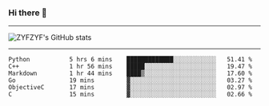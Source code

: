 ### Hi there 👋

-------

<!--

- 🔭 I’m currently working on ...
- 🌱 I’m currently learning Rust
- 👯 I’m looking to collaborate on ...
- 🤔 I’m looking for help with ...
- 💬 Ask me about ...
- 📫 How to reach me: ...
- 😄 Pronouns: ...
- ⚡ Fun fact: ...

-------
-->

![ZYFZYF's GitHub stats](https://github-readme-stats.vercel.app/api?username=ZYFZYF)


-------

<!--START_SECTION:waka-->

```text
Python           5 hrs 6 mins    █████████████░░░░░░░░░░░░   51.41 %
C++              1 hr 56 mins    █████░░░░░░░░░░░░░░░░░░░░   19.47 %
Markdown         1 hr 44 mins    ████▒░░░░░░░░░░░░░░░░░░░░   17.60 %
Go               19 mins         ▓░░░░░░░░░░░░░░░░░░░░░░░░   03.27 %
ObjectiveC       17 mins         ▓░░░░░░░░░░░░░░░░░░░░░░░░   02.97 %
C                15 mins         ▓░░░░░░░░░░░░░░░░░░░░░░░░   02.66 %
```

<!--END_SECTION:waka-->


